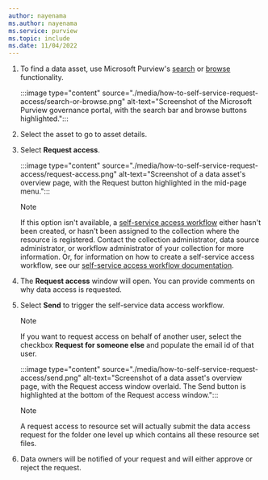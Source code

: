 ```yaml
---
author: nayenama
ms.author: nayenama
ms.service: purview
ms.topic: include
ms.date: 11/04/2022
---
```


1. To find a data asset, use Microsoft Purview's [search](../how-to-search-catalog.md) or [browse](../how-to-browse-catalog.md) functionality.

    :::image type="content" source="./media/how-to-self-service-request-access/search-or-browse.png" alt-text="Screenshot of the Microsoft Purview governance portal, with the search bar and browse buttons highlighted.":::

1. Select the asset to go to asset details.

1. Select **Request access**.
    
    :::image type="content" source="./media/how-to-self-service-request-access/request-access.png" alt-text="Screenshot of a data asset's overview page, with the Request button highlighted in the mid-page menu.":::

    > [!NOTE]
    > If this option isn't available, a [self-service access workflow](../how-to-workflow-self-service-data-access-hybrid.md) either hasn't been created, or hasn't been assigned to the collection where the resource is registered. Contact the collection administrator, data source administrator, or workflow administrator of your collection for more information.
    > Or, for information on how to create a self-service access workflow, see our [self-service access workflow documentation](../how-to-workflow-self-service-data-access-hybrid.md).

1. The **Request access** window will open. You can provide comments on why data access is requested.
1. Select **Send** to trigger the self-service data access workflow.

    > [!NOTE]
    > If you want to request access on behalf of another user, select the checkbox **Request for someone else** and populate the email id of that user.

    :::image type="content" source="./media/how-to-self-service-request-access/send.png" alt-text="Screenshot of a data asset's overview page, with the Request access window overlaid. The Send button is highlighted at the bottom of the Request access window.":::

    > [!NOTE]
    > A request access to resource set will actually submit the data access request for the folder one level up which contains all these resource set files.

1. Data owners will be notified of your request and will either approve or reject the request.